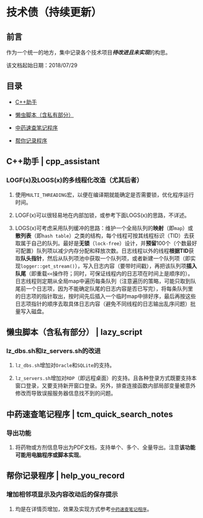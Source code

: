 <meta http-equiv="Content-Type" content="text/html; charset=utf-8">

# 技术债（持续更新）

## 前言

作为一个统一的地方，集中记录各个技术项目***待改进且未实现***的构思。

该文档起始日期：2018/07/29


## 目录

* [C++助手](#title_cpp_assistant)

* [懒虫脚本（含私有部分）](#title_lazy_script)

* [中药速查笔记程序](#title_tcm_quick_search_notes)

* [帮你记录程序](#title_help_you_record)


## <a id="title_cpp_assistant">C++助手</a> | cpp_assistant

### LOGF(x)及LOGS(x)的多线程化改造（尤其后者）

1. 使用`MULTI_THREADING`宏，以便在编译期就能确定是否需要锁，优化程序运行时间。

2. LOGF(x)可以很轻易地在内部加锁，或参考下面LOGS(x)的思路，不详述。

3. LOGS(x)可考虑采用队列缓冲的思路：维护一个全局队列的**映射**（即`map`）或**散列表**（即`hash table`）之类的结构，每个线程可按其线程标识（TID）去获取属于自己的队列。最好是**无锁**（`lock-free`）设计，并**预留**100个（个数最好可配置）队列项以减少内存分配和释放次数。日志线程以外的线程**根据TID**获取**队头指针**，然后从队列项池中获取一个队列项，或者新建一个队列项（即实现`logger::get_stream()`），写入日志内容（要带时间戳），再把该队列项**插入队尾**（即重载`<<`操作符；同时，可保证线程内的日志项在时间上是顺序的）。日志线程则定期从全局map中遍历每条队列（注意遍历的策略，可能只取到队尾前一个日志项，因为不能确定队尾的日志内容是否已写完），将每条队列里的日志项的指针取出，按时间先后插入一个临时map中排好序，最后再按这些日志项指针的顺序去取具体日志内容（避免不同线程的日志输出乱序问题）批量写入磁盘。


## <a id="title_lazy_script">懒虫脚本（含私有部分）</a> | lazy_script

### lz_dbs.sh和lz_servers.sh的改进

1. `lz_dbs.sh`增加对`Oracle`和`SQLite`的支持。

2. `lz_servers.sh`增加对`RDP`（即远程桌面）的支持。且各种登录方式既要支持本窗口登录，又要支持新开窗口登录。另外，排查连接函数内部局部变量被意外修改而导致误报服务器信息找不到的问题。


## <a id="title_tcm_quick_search_notes">中药速查笔记程序</a> | tcm_quick_search_notes

### 导出功能

1. 将药物或方剂信息导出为PDF文档，支持单个、多个、全量导出。注意**该功能可能用电脑程序或脚本实现**。


## <a id="title_help_you_record">帮你记录程序</a> | help_you_record

### 增加相邻项显示及内容改动后的保存提示

1. 均是在详情页增加，效果及实现方式参考<a href="#title_tcm_quick_search_notes">`中药速查笔记程序`</a>。


